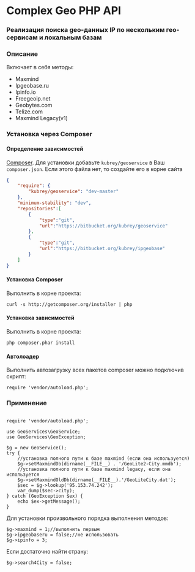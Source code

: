 # Complex Geo PHP API #

### Реализация поиска geo-данных IP по нескольким гео-сервисам и локальным базам ###

### Описание ###
Включает в себя методы:

 - Maxmind
 - Ipgeobase.ru
 - Ipinfo.io
 - Freegeoip.net
 - Geobytes.com
 - Telize.com
 - Maxmind Legacy(v1)


### Установка через Composer ###

#### Определение зависимостей ####

 [Composer](http://getcomposer.org/).
Для установки добавьте `kubrey/geoservice` в Ваш `composer.json`. Если этого файла нет, то создайте его в корне сайта

```json
{
    "require": {
        "kubrey/geoservice": "dev-master"
    },
    "minimum-stability": "dev",
    "repositories":[
        {
            "type":"git",
            "url":"https://bitbucket.org/kubrey/geoservice"
        },
        {
            "type":"git",
            "url":"https://bitbucket.org/kubrey/ipgeobase"
        }
    ]
}
```

#### Установка Composer ####

Выполнить в корне проекта: 

```
curl -s http://getcomposer.org/installer | php
```

#### Установка зависимостей ####

Выполнить в корне проекта: 

```
php composer.phar install
```

#### Автолоадер ####

Выполнить автозагрузку всех пакетов composer можно подключив скрипт:
```
require 'vendor/autoload.php';
```

### Применение ###

```

require 'vendor/autoload.php';

use GeoServices\GeoService;
use GeoServices\GeoException;

$g = new GeoService();
try {
    //установка полного пути к базе maxmind (если она используется)
    $g->setMaxmindDb(dirname(__FILE__) . '/GeoLite2-City.mmdb');
    //установка полного пути к базе maxmind legacy, если она используется
    $g->setMaxmindOldDb(dirname(__FILE__).'/GeoLiteCity.dat');
    $sec = $g->lookup('95.153.74.242');
    var_dump($sec->city);
} catch (GeoException $ex) {
    echo $ex->getMessage();
}
```

Для установки произвольного порядка выполнения методов:

```
$g->maxmind = 1;//выполнить первым
$g->ipgeobaseru = false;//не использовать
$g->ipinfo = 3;
```

Если достаточно найти страну:

```
$g->search4City = false;
```


